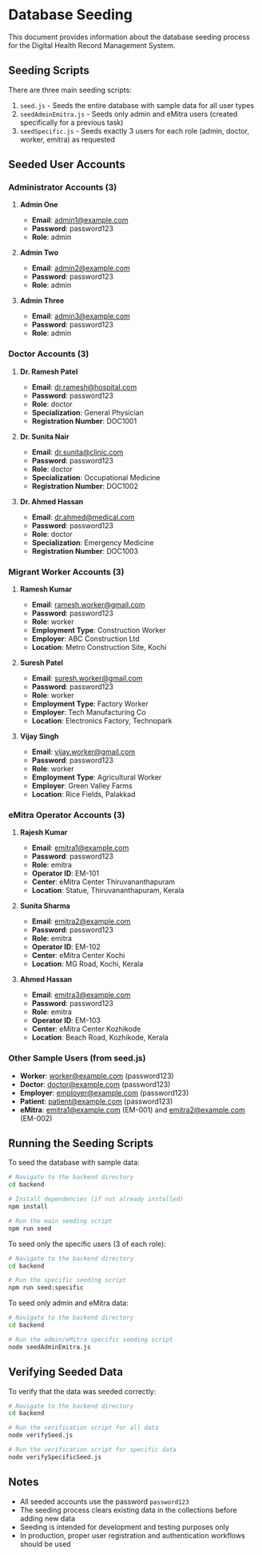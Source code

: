 # Database Seeding

This document provides information about the database seeding process for the Digital Health Record Management System.

## Seeding Scripts

There are three main seeding scripts:

1. `seed.js` - Seeds the entire database with sample data for all user types
2. `seedAdminEmitra.js` - Seeds only admin and eMitra users (created specifically for a previous task)
3. `seedSpecific.js` - Seeds exactly 3 users for each role (admin, doctor, worker, emitra) as requested

## Seeded User Accounts

### Administrator Accounts (3)
1. **Admin One**
   - **Email**: admin1@example.com
   - **Password**: password123
   - **Role**: admin

2. **Admin Two**
   - **Email**: admin2@example.com
   - **Password**: password123
   - **Role**: admin

3. **Admin Three**
   - **Email**: admin3@example.com
   - **Password**: password123
   - **Role**: admin

### Doctor Accounts (3)
1. **Dr. Ramesh Patel**
   - **Email**: dr.ramesh@hospital.com
   - **Password**: password123
   - **Role**: doctor
   - **Specialization**: General Physician
   - **Registration Number**: DOC1001

2. **Dr. Sunita Nair**
   - **Email**: dr.sunita@clinic.com
   - **Password**: password123
   - **Role**: doctor
   - **Specialization**: Occupational Medicine
   - **Registration Number**: DOC1002

3. **Dr. Ahmed Hassan**
   - **Email**: dr.ahmed@medical.com
   - **Password**: password123
   - **Role**: doctor
   - **Specialization**: Emergency Medicine
   - **Registration Number**: DOC1003

### Migrant Worker Accounts (3)
1. **Ramesh Kumar**
   - **Email**: ramesh.worker@gmail.com
   - **Password**: password123
   - **Role**: worker
   - **Employment Type**: Construction Worker
   - **Employer**: ABC Construction Ltd
   - **Location**: Metro Construction Site, Kochi

2. **Suresh Patel**
   - **Email**: suresh.worker@gmail.com
   - **Password**: password123
   - **Role**: worker
   - **Employment Type**: Factory Worker
   - **Employer**: Tech Manufacturing Co
   - **Location**: Electronics Factory, Technopark

3. **Vijay Singh**
   - **Email**: vijay.worker@gmail.com
   - **Password**: password123
   - **Role**: worker
   - **Employment Type**: Agricultural Worker
   - **Employer**: Green Valley Farms
   - **Location**: Rice Fields, Palakkad

### eMitra Operator Accounts (3)
1. **Rajesh Kumar**
   - **Email**: emitra1@example.com
   - **Password**: password123
   - **Role**: emitra
   - **Operator ID**: EM-101
   - **Center**: eMitra Center Thiruvananthapuram
   - **Location**: Statue, Thiruvananthapuram, Kerala

2. **Sunita Sharma**
   - **Email**: emitra2@example.com
   - **Password**: password123
   - **Role**: emitra
   - **Operator ID**: EM-102
   - **Center**: eMitra Center Kochi
   - **Location**: MG Road, Kochi, Kerala

3. **Ahmed Hassan**
   - **Email**: emitra3@example.com
   - **Password**: password123
   - **Role**: emitra
   - **Operator ID**: EM-103
   - **Center**: eMitra Center Kozhikode
   - **Location**: Beach Road, Kozhikode, Kerala

### Other Sample Users (from seed.js)
- **Worker**: worker@example.com (password123)
- **Doctor**: doctor@example.com (password123)
- **Employer**: employer@example.com (password123)
- **Patient**: patient@example.com (password123)
- **eMitra**: emitra1@example.com (EM-001) and emitra2@example.com (EM-002)

## Running the Seeding Scripts

To seed the database with sample data:

```bash
# Navigate to the backend directory
cd backend

# Install dependencies (if not already installed)
npm install

# Run the main seeding script
npm run seed
```

To seed only the specific users (3 of each role):
```bash
# Navigate to the backend directory
cd backend

# Run the specific seeding script
npm run seed:specific
```

To seed only admin and eMitra data:
```bash
# Navigate to the backend directory
cd backend

# Run the admin/eMitra specific seeding script
node seedAdminEmitra.js
```

## Verifying Seeded Data

To verify that the data was seeded correctly:
```bash
# Navigate to the backend directory
cd backend

# Run the verification script for all data
node verifySeed.js

# Run the verification script for specific data
node verifySpecificSeed.js
```

## Notes

- All seeded accounts use the password `password123`
- The seeding process clears existing data in the collections before adding new data
- Seeding is intended for development and testing purposes only
- In production, proper user registration and authentication workflows should be used